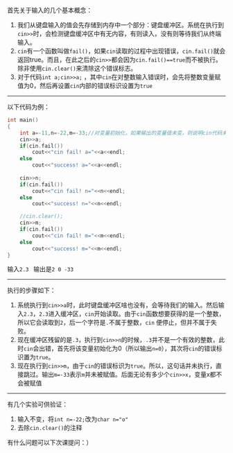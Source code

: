 首先关于输入的几个基本概念：

1. 我们从键盘输入的值会先存储到内存中一个部分：键盘缓冲区。系统在执行到`cin>>`时，会检测键盘缓冲区中有无内容，有则读入，没有则等待我们从终端输入。
2. `cin`有一个函数叫做`fail()`，如果`cin`读取的过程中出现错误，`cin.fail()`就会返回true。而且，在此之后的`cin>>`都会因为`cin.fail()==true`而不被执行。除非使用`cin.clear()`来清除这个错误标志。
3. 对于代码`int a;cin>>a;` ，其中`cin`在对整数输入错误时，会先将整数变量赋值为0，然后再设置`cin`内部的错误标识设置为`true`

-------

以下代码为例：

```c++
int main()
{
    int a=-11,n=-22,m=-33;//对变量初始化，如果输出的变量值未变，则说明cin代码未生效
	cin>>a;
	if(cin.fail())
		cout<<"cin fail! a="<<a<<endl;
	else
		cout<<"success! a="<<a<<endl;
    
    cin>>n;
	if(cin.fail())
		cout<<"cin fail! n="<<n<<endl;
	else
		cout<<"success! n="<<n<<endl;

	//cin.clear();
	cin>>m;
	if(cin.fail())
		cout<<"cin fail! m="<<m<<endl;
	else
		cout<<"success! m="<<m<<endl;
}

```

输入`2.3 `      输出是`2 0 -33`

-------

执行的步骤如下：

1. 系统执行到`cin>>a`时，此时键盘缓冲区啥也没有，会等待我们的输入。然后输入`2.3`，`2.3`进入缓冲区，`cin`开始读取。由于`cin`函数想要获得的是一个整数，所以它会读取到`2`，后一个字符是`.`不属于整数，`cin` 便停止，但并不属于失败。
2. 现在缓冲区残留的是`.3`，执行到`cin>>n`的时候，`.3`并不是一个有效的整数，此时`cin`会出错，首先将该变量初始化为0（所以输出`n=0`），其次将`cin`的错误标识置为`true`。
3. 现在执行到`cin>>m`，由于`cin`的错误标识为`true`。所以，这句话并未执行，直接跳过。输出`m=-33`表示`m`并未被赋值。后面无论有多少个`cin>>x`，变量x都不会被赋值

------

有几个实验可供验证：

1. 输入不变，将`int n=-22;`改为`char n="o"`
2. 去除`cin.clear()`的注释

有什么问题可以下次课提问：）